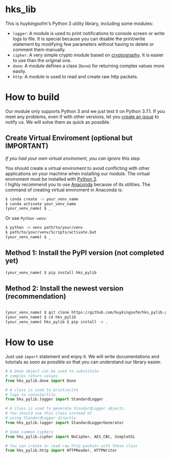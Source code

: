 # hks_lib
This is huykingsofm's Python 3 utility library, including some modules:
- `logger`: A module is used to print notifications to console screen or write logs to file. It is special because you can disable the print/write statement by modifying few parameters without having to delete or comment them manually. 
- `cipher`: A very simple crypto module based on [cryptography](https://pypi.org/project/cryptography/). It is easier to use than the original one.
- `done`: A module defines a class (`Done`) for returning complex values more easily.
- `http`: A module is used to read and create raw http packets.

# How to build
Our module only supports Python 3 and we just test it on Python 3.7.1. If you meet any problems, even if with other versions, let you [create an issue](https://github.com/huykingsofm/hks_pylib/issues) to notify us. We will solve them as quick as possible.  

## Create Virtual Enviroment (optional but IMPORTANT)
*If you had your own virtual enviroment, you can ignore this step.* 

You should create a virtual enviroment to avoid conflicting with other applications on your machine when installing our module. The virtual enviroment must be installed with [Python 3](https://www.python.org/downloads).  
I highly recommend you to use [Anaconda](https://www.anaconda.com/products/individual) because of its utilities. The command of creating virtual enviroment in Anaconda is:
```bash
$ conda create -n your_venv_name
$ conda activate your_venv_name
(your_venv_name) $ _ 
```

Or use `Python venv`:
```bash
$ python -m venv path/to/your/venv
$ path/to/your/venv/Scripts/activate.bat
(your_venv_name) $ _
```

## Method 1: Install the PyPI version (not completed yet)
```bash
(your_venv_name) $ pip install hks_pylib
```

## Method 2: Install the newest version (recommendation)

```bash

(your_venv_name) $ git clone https://github.com/huykingsofm/hks_pylib.git
(your_venv_name) $ cd hks_pylib
(your_venv_name) hks_pylib $ pip install -e .
```

# How to use
Just use `import` statement and enjoy it. We will write documentations and tutorials as soon as possible so that you can understand our library easier.

```python
# A Done object can be used to substitute 
# complex return values
from hks_pylib.done import Done

# A class is used to print/write 
# logs to console/file
from hks_pylib.logger import StandardLogger  

# A class is used to generate StandardLogger objects.
# You should use this class instead of 
# using StandardLogger directly
from hks_pylib.logger import StandardLoggerGenerator  

# Some common ciphers
from hks_pylib.cipher import NoCipher, AES_CBC, SimpleSSL 

# You can create or read raw http packets with these class
from hks_pylib.http import HTTPReader, HTTPWriter  
```
